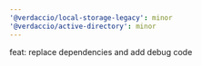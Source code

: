 ```yaml
---
'@verdaccio/local-storage-legacy': minor
'@verdaccio/active-directory': minor
---
```


feat: replace dependencies and add debug code
